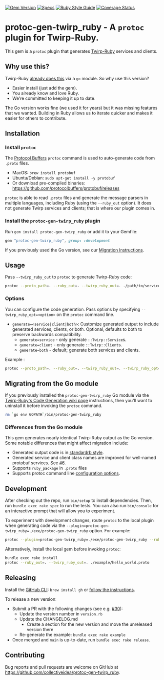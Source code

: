 [![Gem Version](https://img.shields.io/gem/v/protoc-gen-twirp_ruby.svg)](https://rubygems.org/gems/protoc-gen-twirp_ruby)
[![Specs](https://github.com/collectiveidea/protoc-gen-twirp_ruby/actions/workflows/rspec.yml/badge.svg)](https://github.com/collectiveidea/protoc-gen-twirp_ruby/actions/workflows/rspec.yml)
[![Ruby Style Guide](https://img.shields.io/badge/code_style-standard-brightgreen.svg)](https://github.com/standardrb/standard)
[![Coverage Status](https://coveralls.io/repos/github/collectiveidea/protoc-gen-twirp_ruby/badge.svg)](https://coveralls.io/github/collectiveidea/protoc-gen-twirp_ruby)

# protoc-gen-twirp_ruby - A `protoc` plugin for Twirp-Ruby.

This gem is a `protoc` plugin that generates [Twirp-Ruby](https://github.com/arthurnn/twirp-ruby) services and clients.

## Why use this? 

Twirp-Ruby [already does this](https://github.com/arthurnn/twirp-ruby/tree/main/protoc-gen-twirp_ruby)
via a `go` module. So why use this version? 

* Easier install (just add the gem).
* You already know and love Ruby.
* We're committed to keeping it up to date.

The Go version works fine (we used it for years) but it was missing features that we wanted. Building in Ruby allows us to iterate quicker and makes it easier for others to contribute.

## Installation

### Install `protoc`

The [Protocol Buffers](https://protobuf.dev) `protoc` command is used to auto-generate code from `.proto` files.

 * MacOS: `brew install protobuf`
 * Ubuntu/Debian: `sudo apt-get install -y protobuf`
 * Or download pre-compiled binaries: https://github.com/protocolbuffers/protobuf/releases

`protoc` is able to read `.proto` files and generate the message parsers in multiple languages, including Ruby (using
the `--ruby_out` option). It does not generate Twirp services and clients; that is where our plugin comes in.

### Install the `protoc-gen-twirp_ruby` plugin
 
Run `gem install protoc-gen-twirp_ruby` or add it to your Gemfile:

```ruby
gem "protoc-gen-twirp_ruby", group: :development
```

If you previously used the Go version, see our [Migration Instructions](#migrating-from-the-go-module).

## Usage

Pass `--twirp_ruby_out` to `protoc` to generate Twirp-Ruby code:

```bash
protoc --proto_path=. --ruby_out=. --twirp_ruby_out=. ./path/to/service.proto
```

### Options

You can configure the code generation. Pass options by specifying `--twirp_ruby_opt=<option>` on the `protoc` command line.

 * `generate=<service|client|both>`: Customize generated output to include generated services, clients, or both. Optional,
    defaults to both to preserve backwards compatibility.
   * `generate=service` - only generate `::Twirp::Service`s.
   * `generate=client` - only generate `::Twirp::Client`s.
   * `generate=both` - default; generate both services and clients. 

Example : 

```bash
protoc --proto_path=. --ruby_out=. --twirp_ruby_out=. --twirp_ruby_opt=generate=client ./path/to/service.proto
```

## Migrating from the Go module

If you previously installed the `protoc-gen-twirp_ruby` Go module via the [Twirp-Ruby's Code Generation wiki page](https://github.com/arthurnn/twirp-ruby/wiki/Code-Generation)
instructions, then you'll want to uninstall it before invoking the `protoc` command.

```bash
rm `go env GOPATH`/bin/protoc-gen-twirp_ruby
```

### Differences from the Go module

This gem generates nearly identical Twirp-Ruby output as the Go version. Some notable differences
that might affect migration include:

 * Generated output code is in [standardrb style](https://github.com/standardrb/standard).
 * Generated service and client class names are improved for well-named protobuf services. See [#6](https://github.com/collectiveidea/protoc-gen-twirp_ruby/pull/6).
 * Supports `ruby_package` in `.proto` files
 * Supports protoc command line [configuration options](#options).

## Development

After checking out the repo, run `bin/setup` to install dependencies. Then, run `bundle exec rake spec` to run the tests. You can also run `bin/console` for an interactive prompt that will allow you to experiment.

To experiment with development changes, route `protoc` to the local plugin when generating code
via the `--plugin=protoc-gen-twirp_ruby=./exe/protoc-gen-twirp_ruby` option. For example:

```bash
protoc --plugin=protoc-gen-twirp_ruby=./exe/protoc-gen-twirp_ruby --ruby_out=. --twirp_ruby_out=. ./example/hello_world.proto
```

Alternatively, install the local gem before invoking `protoc`:

```bash
bundle exec rake install
protoc --ruby_out=. --twirp_ruby_out=. ./example/hello_world.proto
```

## Releasing

Install the [GitHub CLI](https://cli.github.com): `brew install gh` or [follow the instructions](https://github.com/cli/cli#installation).

To release a new version:

 * Submit a PR with the following changes (see e.g. [#30](https://github.com/collectiveidea/protoc-gen-twirp_ruby/pull/30)):
   * Update the version number in `version.rb`
   * Update the CHANGELOG.md
     * Create a section for the new version and move the unreleased version there
   * Re-generate the example: `bundle exec rake example`
 * Once merged and `main` is up-to-date, run `bundle exec rake release`.

## Contributing

Bug reports and pull requests are welcome on GitHub at https://github.com/collectiveidea/protoc-gen-twirp_ruby.

